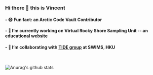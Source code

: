 
### Hi there 👋 this is Vincent


#### - 😄 Fun fact: an Arctic Code Vault Contributor
#### - 🔭 I’m currently working on Virtual Rocky Shore Sampling Unit -- an educational website
#### - 👯 I’m collaborating with [TIDE group](https://www.tidehku.com/) at SWIMS, HKU
<br>

![Anurag's github stats](https://github-readme-stats.vercel.app/api?username=Vicellken&show_icons=true&count_private=true&hide=issues) 
<!-- [![Top Langs](https://github-readme-stats.vercel.app/api/top-langs/?username=Vicellken&count_private=true&layout=compact)](https://github.com/Vicellken/github-readme-stats) -->


<!--
**Vicellken/Vicellken** is a ✨ _special_ ✨ repository because its `README.md` (this file) appears on your GitHub profile.

Here are some ideas to get you started:

- 🔭 I’m currently working on ...
- 🌱 I’m currently learning ...
- 👯 I’m looking to collaborate on ...
- 🤔 I’m looking for help with ...
- 💬 Ask me about ...
- 📫 How to reach me: ...
- 😄 Pronouns: ...
- ⚡ Fun fact: ...
-->
